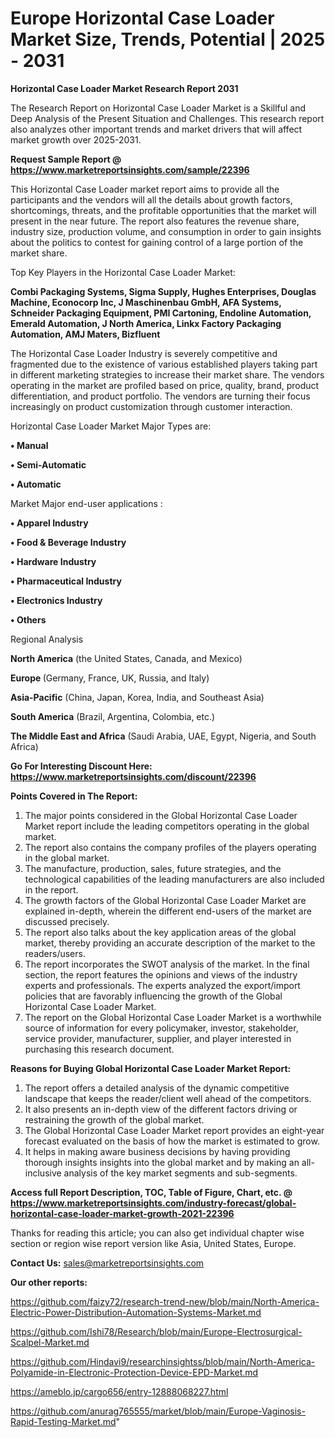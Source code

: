 # Europe Horizontal Case Loader Market Size, Trends, Potential | 2025 - 2031

<strong>Horizontal Case Loader Market Research Report 2031</strong>

The Research Report on Horizontal Case Loader Market is a Skillful and Deep Analysis of the Present Situation and Challenges. This research report also analyzes other important trends and market drivers that will affect market growth over 2025-2031.

<strong>Request Sample Report @ <a href=https://www.marketreportsinsights.com/sample/22396>https://www.marketreportsinsights.com/sample/22396</a></strong>

This Horizontal Case Loader market report aims to provide all the participants and the vendors will all the details about growth factors, shortcomings, threats, and the profitable opportunities that the market will present in the near future. The report also features the revenue share, industry size, production volume, and consumption in order to gain insights about the politics to contest for gaining control of a large portion of the market share.

Top Key Players in the Horizontal Case Loader Market:

<strong>Combi Packaging Systems, Sigma Supply, Hughes Enterprises, Douglas Machine, Econocorp Inc, J Maschinenbau GmbH, AFA Systems, Schneider Packaging Equipment, PMI Cartoning, Endoline Automation, Emerald Automation, J North America, Linkx Factory Packaging Automation, AMJ Maters, Bizfluent</strong>

The Horizontal Case Loader Industry is severely competitive and fragmented due to the existence of various established players taking part in different marketing strategies to increase their market share. The vendors operating in the market are profiled based on price, quality, brand, product differentiation, and product portfolio. The vendors are turning their focus increasingly on product customization through customer interaction.

Horizontal Case Loader Market Major Types are:

<strong>• Manual

• Semi-Automatic

• Automatic</strong>

Market Major end-user applications :

<strong>• Apparel Industry

• Food & Beverage Industry

• Hardware Industry

• Pharmaceutical Industry

• Electronics Industry

• Others</strong>

Regional Analysis

</u><strong><b>North America</b></strong> (the United States, Canada, and Mexico)

<strong><b>Europe </b></strong>(Germany, France, UK, Russia, and Italy)

<strong><b>Asia-Pacific</b></strong> (China, Japan, Korea, India, and Southeast Asia)

<strong><b>South America</b></strong> (Brazil, Argentina, Colombia, etc.)

<strong><b>The Middle East and Africa</b></strong> (Saudi Arabia, UAE, Egypt, Nigeria, and South Africa)

<strong>Go For Interesting Discount Here: <a href=https://www.marketreportsinsights.com/discount/22396>https://www.marketreportsinsights.com/discount/22396</a></strong>

<strong>Points Covered in The Report:</strong>
<ol>
  <li>The major points considered in the Global Horizontal Case Loader Market report include the leading competitors operating in the global market.</li>
  <li>The report also contains the company profiles of the players operating in the global market.</li>
  <li>The manufacture, production, sales, future strategies, and the technological capabilities of the leading manufacturers are also included in the report.</li>
  <li>The growth factors of the Global Horizontal Case Loader Market are explained in-depth, wherein the different end-users of the market are discussed precisely.</li>
  <li>The report also talks about the key application areas of the global market, thereby providing an accurate description of the market to the readers/users.</li>
  <li>The report incorporates the SWOT analysis of the market. In the final section, the report features the opinions and views of the industry experts and professionals. The experts analyzed the export/import policies that are favorably influencing the growth of the Global Horizontal Case Loader Market.</li>
  <li>The report on the Global Horizontal Case Loader Market is a worthwhile source of information for every policymaker, investor, stakeholder, service provider, manufacturer, supplier, and player interested in purchasing this research document.</li>
</ol>
<strong>Reasons for Buying Global Horizontal Case Loader Market Report:</strong>

<ol>
  <li>The report offers a detailed analysis of the dynamic competitive landscape that keeps the reader/client well ahead of the competitors.</li>
  <li>It also presents an in-depth view of the different factors driving or restraining the growth of the global market.</li>
  <li>The Global Horizontal Case Loader Market report provides an eight-year forecast evaluated on the basis of how the market is estimated to grow.</li>
  <li>It helps in making aware business decisions by having providing thorough insights insights into the global market and by making an all-inclusive analysis of the key market segments and sub-segments.</li>
</ol>
<strong>Access full Report Description, TOC, Table of Figure, Chart, etc. @ <a href=https://www.marketreportsinsights.com/industry-forecast/global-horizontal-case-loader-market-growth-2021-22396>https://www.marketreportsinsights.com/industry-forecast/global-horizontal-case-loader-market-growth-2021-22396</a></strong>


Thanks for reading this article; you can also get individual chapter wise section or region wise report version like Asia, United States, Europe.

<strong>Contact Us:</strong>
sales@marketreportsinsights.com

<strong>Our other reports:</strong>

<a href=https://github.com/faizy72/research-trend-new/blob/main/North-America-Electric-Power-Distribution-Automation-Systems-Market.md>https://github.com/faizy72/research-trend-new/blob/main/North-America-Electric-Power-Distribution-Automation-Systems-Market.md</a>

<a href=https://github.com/Ishi78/Research/blob/main/Europe-Electrosurgical-Scalpel-Market.md>https://github.com/Ishi78/Research/blob/main/Europe-Electrosurgical-Scalpel-Market.md</a>

<a href=https://github.com/Hindavi9/researchinsightss/blob/main/North-America-Polyamide-in-Electronic-Protection-Device-EPD-Market.md>https://github.com/Hindavi9/researchinsightss/blob/main/North-America-Polyamide-in-Electronic-Protection-Device-EPD-Market.md</a>

<a href=https://ameblo.jp/cargo656/entry-12888068227.html>https://ameblo.jp/cargo656/entry-12888068227.html</a>

<a href=https://github.com/anurag765555/market/blob/main/Europe-Vaginosis-Rapid-Testing-Market.md>https://github.com/anurag765555/market/blob/main/Europe-Vaginosis-Rapid-Testing-Market.md</a>"
